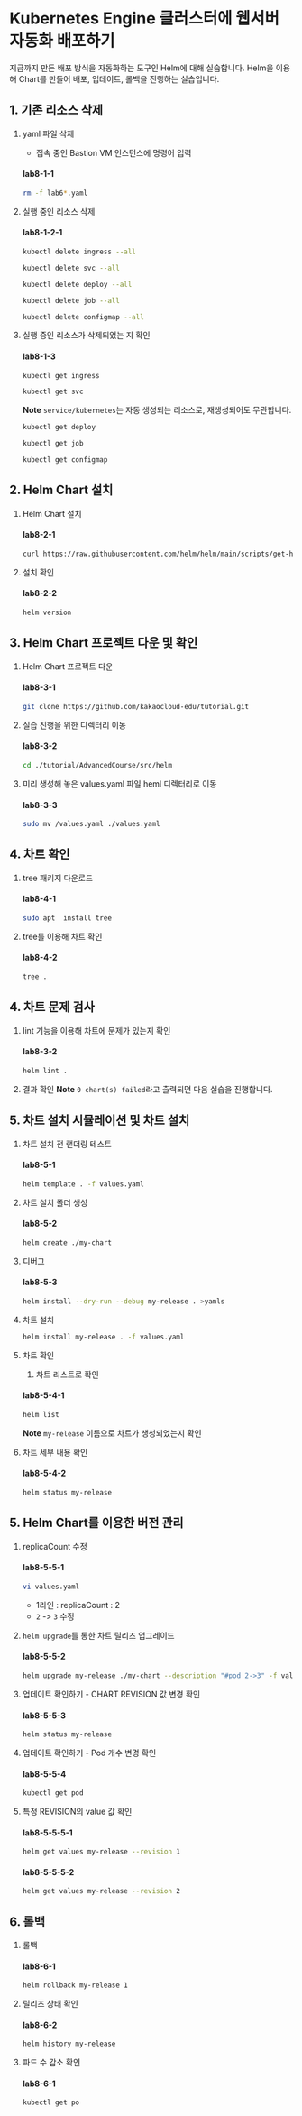 # Kubernetes Engine 클러스터에 웹서버 자동화 배포하기

지금까지 만든 배포 방식을 자동화하는 도구인 Helm에 대해 실습합니다. Helm을 이용해 Chart를 만들어 배포, 업데이트, 롤백을 진행하는 실습입니다.


## 1. 기존 리소스 삭제

1. yaml 파일 삭제
   - 접속 중인 Bastion VM 인스턴스에 명령어 입력
   #### **lab8-1-1**
   ```bash
   rm -f lab6*.yaml
   ```

2. 실행 중인 리소스 삭제
   #### **lab8-1-2-1**
   ```bash
   kubectl delete ingress --all
   ```
   
   ```bash
   kubectl delete svc --all
   ```

   ```bash
   kubectl delete deploy --all
   ```
   
   ```bash
   kubectl delete job --all
   ```
   
   
   ```bash
   kubectl delete configmap --all
   ```

   
4. 실행 중인 리소스가 삭제되었는 지 확인
   #### **lab8-1-3**
   ```bash
   kubectl get ingress
   ```

   ```bash
   kubectl get svc
   ```
   **Note** `service/kubernetes`는 자동 생성되는 리소스로, 재생성되어도 무관합니다.
   
   ```bash
   kubectl get deploy
   ```
   ```bash
   kubectl get job
   ```
   ```bash
   kubectl get configmap
   ```


## 2. Helm Chart 설치


1. Helm Chart 설치
   #### **lab8-2-1**
   ```bash
   curl https://raw.githubusercontent.com/helm/helm/main/scripts/get-helm-3 | bash
   ```

2. 설치 확인
   #### **lab8-2-2**
   ```bash
   helm version
   ```

## 3. Helm Chart 프로젝트 다운 및 확인


1. Helm Chart 프로젝트 다운
   #### **lab8-3-1**
   ```bash
   git clone https://github.com/kakaocloud-edu/tutorial.git
   ```

2. 실습 진행을 위한 디렉터리 이동
   #### **lab8-3-2**
   ```bash
   cd ./tutorial/AdvancedCourse/src/helm
   ```

3. 미리 생성해 놓은 values.yaml 파일 heml 디렉터리로 이동
   #### **lab8-3-3**
   ```bash
   sudo mv /values.yaml ./values.yaml
   ```

## 4. 차트 확인


1. tree 패키지 다운로드
   #### **lab8-4-1**
   ```bash
   sudo apt  install tree
   ```

2. tree를 이용해 차트 확인
   #### **lab8-4-2**
   ```bash
   tree .
   ```

## 4. 차트 문제 검사


1. lint 기능을 이용해 차트에 문제가 있는지 확인
   #### **lab8-3-2**
   ```bash
   helm lint .
   ```

2. 결과 확인
   **Note** `0 chart(s) failed`라고 출력되면 다음 실습을 진행합니다.

## 5. 차트 설치 시뮬레이션 및 차트 설치

   
1. 차트 설치 전 랜더링 테스트

   #### **lab8-5-1**
   ```bash
   helm template . -f values.yaml
   ```

2. 차트 설치 폴더 생성
   #### **lab8-5-2**
   ```bash
   helm create ./my-chart
   ```

3. 디버그
   #### **lab8-5-3**
   ```bash
   helm install --dry-run --debug my-release . >yamls
   ```

5. 차트 설치
   ```bash
   helm install my-release . -f values.yaml
   ```

4. 차트 확인

   1. 차트 리스트로 확인
   #### **lab8-5-4-1**
   ```bash
   helm list
   ```
   **Note** `my-release` 이름으로 차트가 생성되었는지 확인
   

2. 차트 세부 내용 확인
   #### **lab8-5-4-2**
   ```bash
   helm status my-release   
   ```


## 5. Helm Chart를 이용한 버전 관리

1. replicaCount 수정
   #### **lab8-5-5-1**
   ```bash
   vi values.yaml
   ```
   - 1라인 : replicaCount : 2
   - `2` -> `3` 수정

2. `helm upgrade`를 통한 차트 릴리즈 업그레이드

   #### **lab8-5-5-2**
   ```bash
   helm upgrade my-release ./my-chart --description "#pod 2->3" -f values.yaml
   ```
   
3. 업데이트 확인하기 - CHART REVISION 값 변경 확인
   
   #### **lab8-5-5-3**
   ```bash
   helm status my-release
   ```

4. 업데이트 확인하기 - Pod 개수 변경 확인
   
   #### **lab8-5-5-4**
   ```bash
   kubectl get pod
   ```

5. 특정 REVISION의 value 값 확인

   #### **lab8-5-5-5-1**
   ```bash
   helm get values my-release --revision 1
   ```

   #### **lab8-5-5-5-2**
   ```bash
   helm get values my-release --revision 2
   ```

## 6. 롤백


1. 롤백
   #### **lab8-6-1**
   ```bash
   helm rollback my-release 1
   ```

2. 릴리즈 상태 확인
   #### **lab8-6-2**
   ```bash
   helm history my-release
   ```

3. 파드 수 감소 확인
   #### **lab8-6-1**
   ```bash
   kubectl get po
   ```
